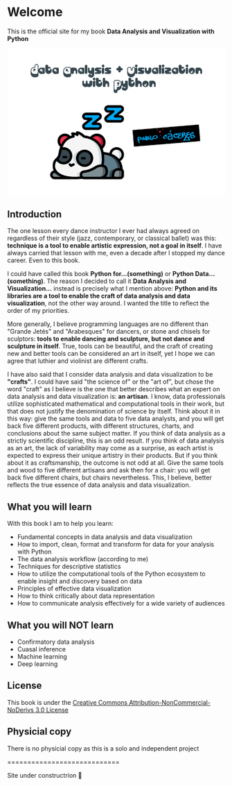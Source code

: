 Welcome 
============================

This is the official site for my book **Data Analysis and Visualization with Python**

![](./images/logo-book-2-large.png)

## Introduction

The one lesson every dance instructor I ever had always agreed on regardless of their style (jazz, contemporary, or classical ballet) was this: **technique is a tool to enable artistic expression, not a goal in itself**. I have always carried that lesson with me, even a decade after I stopped my dance career. Even to this book.

I could have called this book **Python for...(something)** or **Python Data...(something)**. The reason I decided to call it **Data Analysis and Visualization...** instead is precisely what I mention above: **Python and its libraries are a tool to enable the craft of data analysis and data visualization**, not the other way around. I wanted the title to reflect the order of my priorities. 

 More generally, I believe programming languages are no different than "Grande Jetés" and "Arabesques" for dancers, or stone and chisels for sculptors: **tools to enable dancing and sculpture, but not dance and sculpture in itself**. True, tools can be beautiful, and the craft of creating new and better tools can be considered an art in itself, yet I hope we can agree that luthier and violinist are different crafts.  

I have also said that I consider data analysis and data visualization to be **"crafts"**. I could have said "the science of" or the "art of", but chose the word "craft" as I believe is the one that better describes what an expert on data analysis and data visualization is: **an artisan**. I know, data professionals utilize sophisticated mathematical and computational tools in their work, but that does not justify the denomination of science by itself. Think about it in this way: give the same tools and data to five data analysts, and you will get back five different products, with different structures, charts, and conclusions about the same subject matter. If you think of data analysis as a strictly scientific discipline, this is an odd result. If you think of data analysis as an art, the lack of variability may come as a surprise, as each artist is expected to express their unique artistry in their products. But if you think about it as craftsmanship, the outcome is not odd at all. Give the same tools and wood to five different artisans and ask then for a chair: you will get back five different chairs, but chairs nevertheless. This, I believe, better reflects the true essence of data analysis and data visualization. 

## What you will learn

With this book I am to help you learn:

- Fundamental concepts in data analysis and data visualization
- How to import, clean, format and transform for data for your analysis with Python 
- The data analysis workflow (according to me)
- Techniques for descriptive statistics
- How to utilize the computational tools of the Python ecosystem to enable insight and discovery based on data
- Principles of effective data visualization 
- How to think critically about data representation 
- How to communicate analysis effectively for a wide variety of audiences

## What you will NOT learn

- Confirmatory data analysis
- Cuasal inference
- Machine learning
- Deep learning

## License

This book is under the [Creative Commons Attribution-NonCommercial-NoDerivs 3.0 License](https://creativecommons.org/licenses/by-nc-nd/3.0/us/)

## Physicial copy

There is no physicial copy as this is a solo and independent project

============================

Site under constructrion 👷
